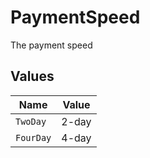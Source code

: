 # PaymentSpeed

The payment speed


## Values

| Name      | Value     |
| --------- | --------- |
| `TwoDay`  | 2-day     |
| `FourDay` | 4-day     |